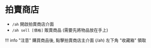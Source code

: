 # 拍賣商店

- `/ah` 開啟拍賣商店介面
- `/ah sell [價格]` 販賣商品 (需要先將物品放在手上)

!!! info "注意"
    購買商品後, 點擊拍賣商店主介面 (/ah) 左下角 "收藏箱" 領取